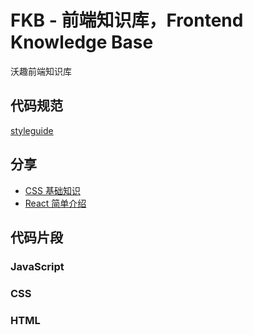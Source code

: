 # FKB - 前端知识库，Frontend Knowledge Base

沃趣前端知识库

## 代码规范

[styleguide](http://192.168.1.121/front-end/styleguide/tree/master)

## 分享

* [CSS 基础知识](http://192.168.1.121/front-end/fkb/tree/master/sharing-meeting/2016/css-bisic-knowledge)
* [React 简单介绍](http://192.168.1.121/front-end/fkb/tree/master/sharing-meeting/2016/react)

## 代码片段

### JavaScript

### CSS

### HTML


